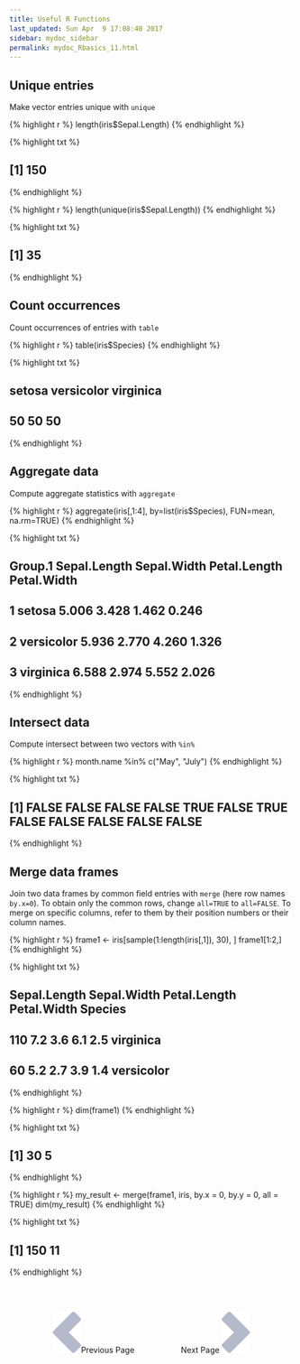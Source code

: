 ```yaml
---
title: Useful R Functions
last_updated: Sun Apr  9 17:08:40 2017
sidebar: mydoc_sidebar
permalink: mydoc_Rbasics_11.html
---
```


## Unique entries

Make vector entries unique with `unique`


{% highlight r %}
length(iris$Sepal.Length)
{% endhighlight %}

{% highlight txt %}
## [1] 150
{% endhighlight %}

{% highlight r %}
length(unique(iris$Sepal.Length))
{% endhighlight %}

{% highlight txt %}
## [1] 35
{% endhighlight %}

## Count occurrences

Count occurrences of entries with `table`

{% highlight r %}
table(iris$Species)
{% endhighlight %}

{% highlight txt %}
## 
##     setosa versicolor  virginica 
##         50         50         50
{% endhighlight %}

## Aggregate data

Compute aggregate statistics with `aggregate`

{% highlight r %}
aggregate(iris[,1:4], by=list(iris$Species), FUN=mean, na.rm=TRUE)
{% endhighlight %}

{% highlight txt %}
##      Group.1 Sepal.Length Sepal.Width Petal.Length Petal.Width
## 1     setosa        5.006       3.428        1.462       0.246
## 2 versicolor        5.936       2.770        4.260       1.326
## 3  virginica        6.588       2.974        5.552       2.026
{% endhighlight %}

## Intersect data

Compute intersect between two vectors with `%in%`

{% highlight r %}
month.name %in% c("May", "July")
{% endhighlight %}

{% highlight txt %}
##  [1] FALSE FALSE FALSE FALSE  TRUE FALSE  TRUE FALSE FALSE FALSE FALSE FALSE
{% endhighlight %}

## Merge data frames

Join two data frames by common field entries with `merge` (here row names `by.x=0`). To obtain only the common rows, change `all=TRUE` to `all=FALSE`. To merge on specific columns, refer to them by their position numbers or their column names.

{% highlight r %}
frame1 <- iris[sample(1:length(iris[,1]), 30), ]
frame1[1:2,]
{% endhighlight %}

{% highlight txt %}
##     Sepal.Length Sepal.Width Petal.Length Petal.Width    Species
## 110          7.2         3.6          6.1         2.5  virginica
## 60           5.2         2.7          3.9         1.4 versicolor
{% endhighlight %}

{% highlight r %}
dim(frame1)
{% endhighlight %}

{% highlight txt %}
## [1] 30  5
{% endhighlight %}

{% highlight r %}
my_result <- merge(frame1, iris, by.x = 0, by.y = 0, all = TRUE)
dim(my_result)
{% endhighlight %}

{% highlight txt %}
## [1] 150  11
{% endhighlight %}

<br><br><center><a href="mydoc_Rbasics_10.html"><img src="images/left_arrow.png" alt="Previous page."></a>Previous Page &nbsp; &nbsp; &nbsp; &nbsp; &nbsp; &nbsp; &nbsp; &nbsp; &nbsp; &nbsp; Next Page
<a href="mydoc_Rbasics_12.html"><img src="images/right_arrow.png" alt="Next page."></a></center>
